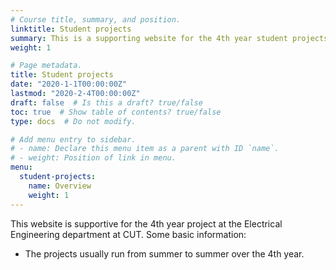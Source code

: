 ```yaml
---
# Course title, summary, and position.
linktitle: Student projects
summary: This is a supporting website for the 4th year student projects at the Cyprus University of Technology
weight: 1

# Page metadata.
title: Student projects
date: "2020-1-1T00:00:00Z"
lastmod: "2020-2-4T00:00:00Z"
draft: false  # Is this a draft? true/false
toc: true  # Show table of contents? true/false
type: docs  # Do not modify.

# Add menu entry to sidebar.
# - name: Declare this menu item as a parent with ID `name`.
# - weight: Position of link in menu.
menu:
  student-projects:
    name: Overview
    weight: 1
---
```



This website is supportive for the 4th year project at the Electrical Engineering department at CUT. Some basic information:

- The projects usually run from summer to summer over the 4th year.
